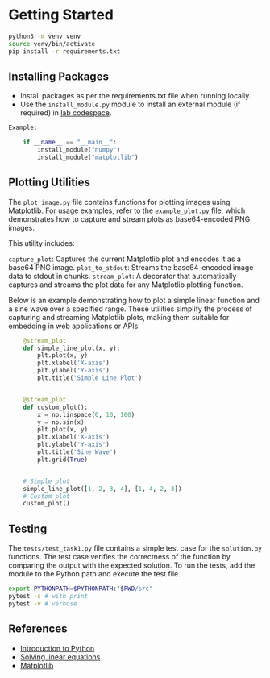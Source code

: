 # Getting Started

```BASH
python3 -m venv venv
source venv/bin/activate
pip install -r requirements.txt
```

## Installing Packages

- Install packages as per the requirements.txt file when running locally.
- Use the `install_module.py` module to install an external module (if required) in [lab codespace](https://eslab.es.eti.uni-siegen.de/codespace/eclab/ectask1).

```Python
Example:

    if __name__ == "__main__":
        install_module("numpy")
        install_module("matplotlib")
```

## Plotting Utilities

The `plot_image.py` file contains functions for plotting images using Matplotlib. For usage examples, refer to the `example_plot.py` file, which demonstrates how to capture and stream plots as base64-encoded PNG images.

This utility includes:

`capture_plot`: Captures the current Matplotlib plot and encodes it as a base64 PNG image.
`plot_to_stdout`: Streams the base64-encoded image data to stdout in chunks.
`stream_plot`: A decorator that automatically captures and streams the plot data for any Matplotlib plotting function.

Below is an example demonstrating how to plot a simple linear function and a sine wave over a specified range. These utilities simplify the process of capturing and streaming Matplotlib plots, making them suitable for embedding in web applications or APIs.

```Python
    @stream_plot
    def simple_line_plot(x, y):
        plt.plot(x, y)
        plt.xlabel('X-axis')
        plt.ylabel('Y-axis')
        plt.title('Simple Line Plot')


    @stream_plot
    def custom_plot():
        x = np.linspace(0, 10, 100)
        y = np.sin(x)
        plt.plot(x, y)
        plt.xlabel('X-axis')
        plt.ylabel('Y-axis')
        plt.title('Sine Wave')
        plt.grid(True)


    # Simple plot
    simple_line_plot([1, 2, 3, 4], [1, 4, 2, 3])
    # Custom plot
    custom_plot()
```

## Testing

The `tests/test_task1.py` file contains a simple test case for the `solution.py` functions. The test case verifies the correctness of the function by comparing the output with the expected solution.
To run the tests, add the module to the Python path and execute the test file.

```BASH
export PYTHONPATH=$PYTHONPATH:"$PWD/src"
pytest -s # with print
pytest -v # verbose
```

## References

- [Introduction to Python](https://www.w3schools.com/python/python_getstarted.asp)
- [Solving linear equations](https://numpy.org/doc/1.25/reference/generated/numpy.linalg.solve.html)
- [Matplotlib](https://matplotlib.org/stable/gallery/lines_bars_and_markers/simple_plot.html#sphx-glr-gallery-lines-bars-and-markers-simple-plot-py)
